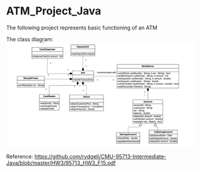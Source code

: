 # ATM_Project_Java
The following project represents basic functioning of an ATM

The class diagram: 
![](ERD.png)

Reference:
https://github.com/rydgeli/CMU-95713-Intermediate-Java/blob/master/HW3/95713_HW3_F15.pdf
